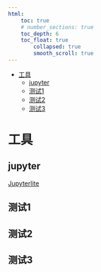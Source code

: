 ```yaml
---
html:
    toc: true
    # number_sections: true
    toc_depth: 6
    toc_float: true
        collapsed: true
        smooth_scroll: true
--- 
```


<!-- @import "[TOC]" {cmd="toc" depthFrom=1 depthTo=6 orderedList=false} -->

<!-- code_chunk_output -->

- [工具](#工具)
  - [jupyter](#jupyter)
  - [测试1](#测试1)
  - [测试2](#测试2)
  - [测试3](#测试3)

<!-- /code_chunk_output -->



# 工具
## jupyter
<a href="https://xystarxy.github.io/Jupyterlite" target="_blank">Jupyterlite</a>
## 测试1
## 测试2
## 测试3
